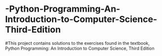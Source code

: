 # -Python-Programming-An-Introduction-to-Computer-Science-Third-Edition
#This project contains solutions to the exercises found in the textbook, Python Programming: An Introduction to Computer Science, Third Edition
